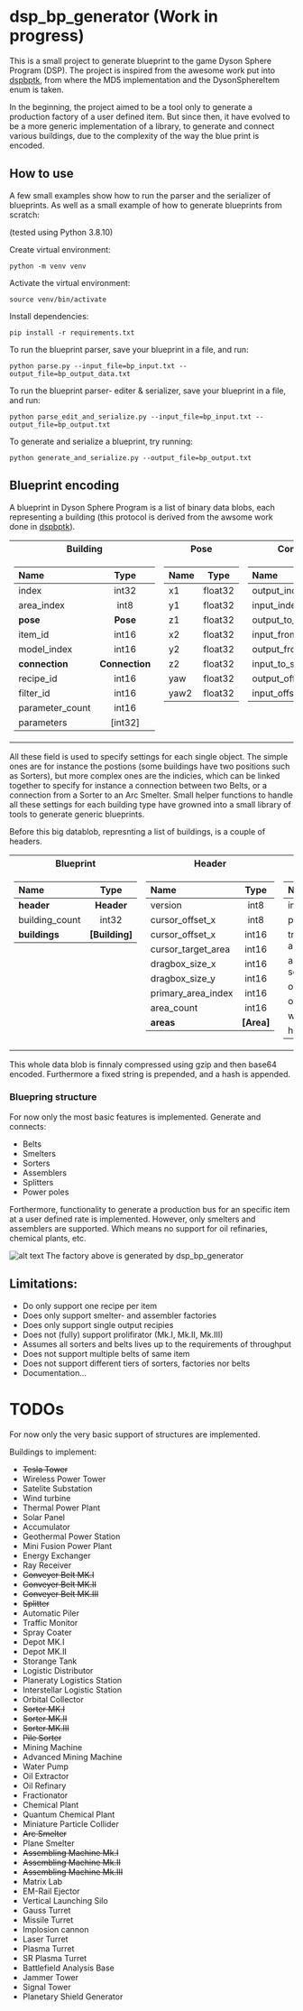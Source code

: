 # dsp_bp_generator (Work in progress)

This is a small project to generate blueprint to the game Dyson Sphere Program (DSP).
The project is inspired from the awesome work put into [dspbptk](https://github.com/johndoe31415/dspbptk), from where the MD5 implementation and the DysonSphereItem enum is taken.

In the beginning, the project aimed to be a tool only to generate a production factory of a user defined item. But since then, it have evolved to be a more generic implementation of a library, to generate and connect various buildings, due to the complexity of the way the blue print is encoded.

## How to use

A few small examples show how to run the parser and the serializer of blueprints. As well as a small example of how to generate blueprints from scratch:

(tested using Python 3.8.10)

Create virtual environment:
```
python -m venv venv
```

Activate the virtual environment:
```
source venv/bin/activate
```

Install dependencies:
```
pip install -r requirements.txt
```

To run the blueprint parser, save your blueprint in a file, and run: 
```
python parse.py --input_file=bp_input.txt --output_file=bp_output_data.txt
```

To run the blueprint parser- editer & serializer, save your blueprint in a file, and run:
```
python parse_edit_and_serialize.py --input_file=bp_input.txt --output_file=bp_output.txt
```

To generate and serialize a blueprint, try running:
```
python generate_and_serialize.py --output_file=bp_output.txt
```

## Blueprint encoding

A blueprint in Dyson Sphere Program is a list of binary data blobs, each representing a building (this protocol is derived from the awsome work done in [dspbptk](https://github.com/johndoe31415/dspbptk)).

<table>
<tr><th> Building </th><th> Pose </th><th> Connection </th></tr>
<tr><td valign="top">

| Name             | Type          |
|:---------------- |:-------------:|
| index            | int32         |
| area_index       | int8          |
| <b>pose          | <b>Pose       |
| item_id          | int16         |
| model_index      | int16         |
| <b>connection    | <b>Connection |
| recipe_id        | int16         |
| filter_id        | int16         |
| parameter_count  | int16         |
| parameters       | [int32]       |

</td><td valign="top">

| Name             | Type    |
|:---------------- |:-------:|
| x1               | float32 |
| y1               | float32 |
| z1               | float32 |
| x2               | float32 |
| y2               | float32 |
| z2               | float32 |
| yaw              | float32 |
| yaw2             | float32 |

</td><td valign="top">

| Name             | Type    |
|:---------------- |:-------:|
| output_index     | int32   |
| input_index      | int32   |
| output_to_slot   | int8    |
| input_from_slot  | int8    |
| output_from_slot | int8    |
| input_to_slot    | int8    |
| output_offset    | int8    |
| input_offset     | int8    |

</td></tr> </table>

All these field is used to specify settings for each single object. The simple ones are for instance the postions (some buildings have two positions such as Sorters), but more complex ones are the indicies, which can be linked together to specify for instance a connection between two Belts, or a connection from a Sorter to an Arc Smelter.
Small helper functions to handle all these settings for each building type have growned into a small library of tools to generate generic blueprints.

Before this big datablob, represnting a list of buildings, is a couple of headers.

<table>
<tr><th> Blueprint </th><th> Header </th><th> Area </th></tr>
<tr><td valign="top">

| Name             | Type          |
|:---------------- |:-------------:|
| <b>header        | <b>Header     |
| building_count   | int32         |
| <b>buildings     | <b>[Building] |

</td><td valign="top">

| Name               | Type      |
|:------------------ |:---------:|
| version            | int8      |
| cursor_offset_x    | int8      |
| cursor_offset_x    | int16     |
| cursor_target_area | int16     |
| dragbox_size_x     | int16     |
| dragbox_size_y     | int16     |
| primary_area_index | int16     |
| area_count         | int16     |
| <b>areas           | <b>[Area] |

</td><td valign="top">

| Name          | Type  |
|:------------- |:-----:|
| index         | int8  |
| parent_index  | int8  |
| tropic anchor | int16 |
| area segments | int16 |
| offset x      | int16 |
| offset y      | int16 |
| width         | int16 |
| height        | int16 |

</td></tr> </table>

This whole data blob is finnaly compressed using gzip and then base64 encoded.
Furthermore a fixed string is prepended, and a hash is appended.

### Bluepring structure

For now only the most basic features is implemented.
Generate and connects:
 - Belts
 - Smelters
 - Sorters
 - Assemblers
 - Splitters
 - Power poles

Forthermore, functionality to generate a production bus for an specific item at a user defined rate is implemented. However, only smelters and assemblers are supported. Which means no support for oil refinaries, chemical plants, etc.

![alt text](https://github.com/RasmusStagsted/dsp_bp_generator/blob/main/screenshot.png?raw=true)
The factory above is generated by dsp_bp_generator

## Limitations:
 - Do only support one recipe per item
 - Does only support smelter- and assembler factories
 - Does only support single output recipies
 - Does not (fully) support prolifirator (Mk.I, Mk.II, Mk.III)
 - Assumes all sorters and belts lives up to the requirements of throughput
 - Does not support multiple belts of same item
 - Does not support different tiers of sorters, factories nor belts
 - Documentation...

# TODOs
For now only the very basic support of structures are implemented.

Buildings to implement:
 * ~~Tesla Tower~~
 * Wireless Power Tower
 * Satelite Substation
 * Wind turbine
 * Thermal Power Plant
 * Solar Panel
 * Accumulator
 * Geothermal Power Station
 * Mini Fusion Power Plant
 * Energy Exchanger
 * Ray Receiver
 * ~~Conveyer Belt MK.I~~
 * ~~Conveyer Belt MK.II~~
 * ~~Conveyer Belt MK.III~~
 * ~~Splitter~~
 * Automatic Piler
 * Traffic Monitor
 * Spray Coater
 * Depot MK.I
 * Depot MK.II
 * Storange Tank
 * Logistic Distributor
 * Planeraty Logistics Station
 * Interstellar Logistic Station
 * Orbital Collector
 * ~~Sorter MK.I~~
 * ~~Sorter MK.II~~
 * ~~Sorter MK.III~~
 * ~~Pile Sorter~~
 * Mining Machine
 * Advanced Mining Machine
 * Water Pump
 * Oil Extractor
 * Oil Refinary
 * Fractionator
 * Chemical Plant
 * Quantum Chemical Plant
 * Miniature Particle Collider
 * ~~Arc Smelter~~
 * Plane Smelter
 * ~~Assembling Machine Mk.I~~
 * ~~Assembling Machine Mk.II~~
 * ~~Assembling Machine Mk.III~~
 * Matrix Lab
 * EM-Rail Ejector
 * Vertical Launching Silo
 * Gauss Turret
 * Missile Turret
 * Implosion cannon
 * Laser Turret
 * Plasma Turret
 * SR Plasma Turret
 * Battlefield Analysis Base
 * Jammer Tower
 * Signal Tower
 * Planetary Shield Generator